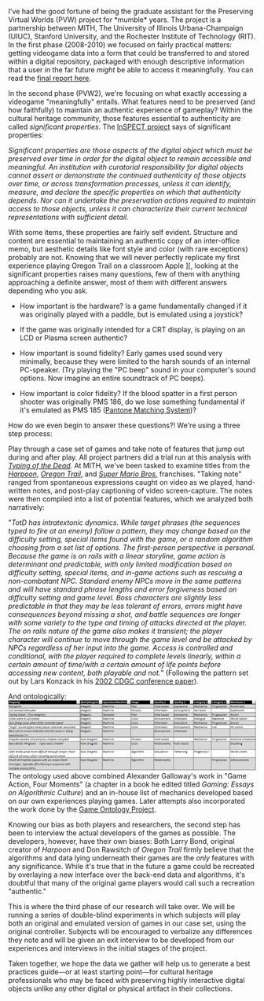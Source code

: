 I've had the good fortune of being the graduate assistant for the Preserving Virtual Worlds (PVW) project for \*mumble\* years. The project is a partnership between MITH, The University of Illinois Urbana-Champaign (UIUC), Stanford University, and the Rochester Institute of Technology (RIT). In the first phase (2008-2010) we focused on fairly practical matters: getting videogame data into a form that could be transferred to and stored within a digital repository, packaged with enough descriptive information that a user in the far future _might_ be able to access it meaningfully. You can read the [final report here](https://www.ideals.illinois.edu/handle/2142/17097).

In the second phase (PVW2), we're focusing on what exactly accessing a videogame "meaningfully" entails. What features need to be preserved (and how faithfully) to maintain an authentic experience of gameplay? Within the cultural heritage community, those features essential to authenticity are called _significant properties_. The [InSPECT project](http://www.significantproperties.org.uk/) says of significant properties:

_Significant properties are those aspects of the digital object which must be preserved over time in order for the digital object to remain accessible and meaningful. An institution with curatorial responsibility for digital objects cannot assert or demonstrate the continued authenticity of those objects over time, or across transformation processes, unless it can identify, measure, and declare the specific properties on which that authenticity depends. Nor can it undertake the preservation actions required to maintain access to those objects, unless it can characterize their current technical representations with sufficient detail._

With some items, these properties are fairly self evident. Structure and content are essential to maintaining an authentic copy of an inter-office memo, but aesthetic details like font style and color (with rare exceptions) probably are not. Knowing that we will never perfectly replicate my first experience playing Oregon Trail on a classroom Apple ]\[, looking at the significant properties raises many questions, few of them with anything approaching a definite answer, most of them with different answers depending who you ask.

- How important is the hardware? Is a game fundamentally changed if it was originally played with a paddle, but is emulated using a joystick?

* If the game was originally intended for a CRT display, is playing on an LCD or Plasma screen authentic?

- How important is sound fidelity? Early games used sound very minimally, because they were limited to the harsh sounds of an internal PC-speaker. (Try playing the "PC beep" sound in your computer's sound options. Now imagine an entire soundtrack of PC beeps).

* How important is color fidelity? If the blood spatter in a first person shooter was originally PMS 186, do we lose something fundamental if it's emulated as PMS 185 ([Pantone Matching System](http://www.pantone.com/pages/pantone/index.aspx))?

How do we even begin to answer these questions?! We're using a three step process:

Play through a case set of games and take note of features that jump out during and after play. All project partners did a trial run at this analysis with _[Typing of the Dead](http://www.mobygames.com/game/typing-of-the-dead)._ At MITH, we've been tasked to examine titles from the _[Harpoon](http://www.mobygames.com/game-group/harpoon-series)_, _[Oregon Trail](http://www.mobygames.com/game-group/oregon-trail-series)_, and _[Super Mario Bros.](http://www.mobygames.com/game-group/mario-licensees)_ franchises. "Taking note" ranged from spontaneous expressions caught on video as we played, hand-written notes, and post-play captioning of video screen-capture. The notes were then compiled into a list of potential features, which we analyzed both narratively:

"_TotD has intratextonic dynamics. While target phrases (the sequences typed to fire at an enemy) follow a pattern, they may change based on the difficulty setting, special items found with the game, or a random algorithm choosing from a set list of options. The first-person perspective is personal. Because the game is on rails with a linear storyline, game action is determinant and predictable, with only limited modification based on difficulty setting, special items, and in-game actions such as rescuing a non-combatant NPC. Standard enemy NPCs move in the same patterns and will have standard phrase lengths and error forgiveness based on difficulty setting and game level. Boss characters are slightly less predictable in that they may be less tolerant of errors, errors might have consequences beyond missing a shot, and battle sequences are longer with some variety to the type and timing of attacks directed at the player. The on rails nature of the game also makes it transient; the player character will continue to move through the game level and be attacked by NPCs regardless of her input into the game. Access is controlled and conditional, with the player required to complete levels linearly, within a certain amount of time/with a certain amount of life points before accessing new content, both playable and not._" (Following the pattern set out by Lars Konzack in his [2002 CDGC conference paper](http://mith.umd.edu/wp-content/uploads/2014/02/Konzack_GameCriticism_2002.pdf)).

And ontologically: ![TotDOntology](../images/2014-02-TotDOntology-980x277.png)The ontology used above combined Alexander Galloway's work in "Game Action, Four Moments" (a chapter in a book he edited titled _Gaming: Essays on Algorithmic Culture_) and an in-house list of mechanics developed based on our own experiences playing games. Later attempts also incorporated the work done by the [Game Ontology Project](http://web.archive.org/web/20130823171057/http://www.gameontology.com:80/index.php/Main_Page).

Knowing our bias as both players and researchers, the second step has been to interview the actual developers of the games as possible. The developers, however, have their own biases: Both Larry Bond, original creator of _Harpoon_ and Don Rawsitch of _Oregon Trail_ firmly believe that the algorithms and data lying underneath their games are the _only_ features with any significance. While it's true that in the future a game could be recreated by overlaying a new interface over the back-end data and algorithms, it's doubtful that many of the original game players would call such a recreation "authentic."

This is where the third phase of our research will take over. We will be running a series of double-blind experiments in which subjects will play both an original and emulated version of games in our case set, using the original controller. Subjects will be encouraged to verbalize any differences they note and will be given an exit interview to be developed from our experiences and interviews in the initial stages of the project.

Taken together, we hope the data we gather will help us to generate a best practices guide—or at least starting point—for cultural heritage professionals who may be faced with preserving highly interactive digital objects unlike any other digital or physical artifact in their collections.